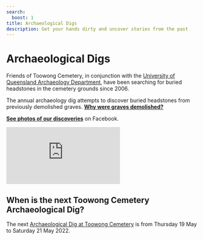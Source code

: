 ```yaml
---
search:
  boost: 1
title: Archaeological Digs
description: Get your hands dirty and uncover stories from the past 
---
```

<!-- insert FAQ structured data

- Why were headstones dumped at Toowong Cemetery? 
- Why were headstones destroyed in Toowong Cemetery? 
- When is the next Toowong Cemetery Archaeological Dig?
- How can I participate in a Toowong Cemetery Archaeological Dig?
- Where can I see headstones found in Toowong Cemetery Archaeological Digs?

-->

# Archaeological Digs

Friends of Toowong Cemetery, in conjunction with the [University of Queensland Archaeology Department](https://social-science.uq.edu.au/undergraduate/archaeology), have been searching for buried headstones in the cemetery grounds since 2006.

The annual archaeology dig attempts to discover buried headstones from previously demolished graves. **[Why were graves demolished?](https://www.abc.net.au/news/2018-05-26/archaeology-dig-at-toowong-cemetery-a-chance-to-unearth-history/9800474)**

**[See photos of our discoveries](https://www.facebook.com/pg/1871fotc/photos/?ref=page_internal)** on Facebook.

<div class="video-wrapper">
  <iframe src="https://www.youtube.com/embed/hgCx4OW69cY" title="YouTube video player" frameborder="0" allow="accelerometer; clipboard-write; encrypted-media; gyroscope; picture-in-picture" allowfullscreen></iframe>
</div> 

## When is the next Toowong Cemetery Archaeological Dig?

The next [Archaeological Dig at Toowong Cemetery](https://archaeologyweek.org/events-list?category=Qld) is from Thursday 19 May to Saturday 21 May 2022. 
